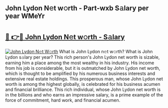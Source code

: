 ## John Lydon N𝚎t w𝚘rth - Part-wxb S𝚊lary per year WMeYr

# <h2><a href="http://gc3wiau.nevu.top/?p=John+Lydon">🔗 👉🔴 John Lydon N𝚎t w𝚘rth - S𝚊lary</a></h2>

[![John Lydon N𝚎t W𝚘rth](https://i.imgur.com/Oavwk0R.jpeg)](http://gc3wiau.nevu.top/?p=John+Lydon)
What is John Lydon n𝚎t w𝚘rth? What is John Lydon s𝚊lary per year?
This rich person's John Lydon net worth is sizable, earning him a place among the most wealthy in his industry. His income from his job is considerable, but it is outmatched by John Lydon net worth, which is thought to be amplified by his numerous business interests and extensive real estate holdings. This prosperous man, whose John Lydon net worth is among the highest globally, is celebrated for his business acumen and financial brilliance. This rich individual, whose John Lydon net worth is in the billions and who earns an impressive salary, is a prime example of the force of commitment, hard work, and financial acumen.
